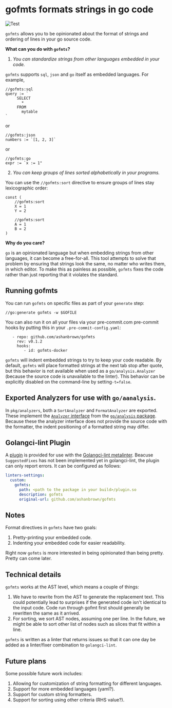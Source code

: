 # gofmts formats strings in go code

![Test](https://github.com/ashanbrown/gofmts/workflows/test/badge.svg)

`gofmts` allows you to be opinionated about the format of strings and ordering of lines in your go source code.

**What can you do with `gofmts`?**

1. *You can standardize strings from other languages embedded in your code.*

`gofmts` supports `sql`, `json` and `go` itself as embedded languages.  For example,

    //gofmts:sql
    query := `
         SELECT
           *
         FROM
           mytable
    `

or

    //gofmts:json
    numbers := `[1, 2, 3]`

or

    //gofmts:go
    expr := `x := 1"


2. *You can keep groups of lines sorted alphabetically in your programs.*

You can use the `//gofmts:sort` directive to ensure groups of lines stay lexicographic order:

    const (
        //gofmts:sort
        X = 1
        Y = 2

        //gofmts:sort
        A = 1
        B = 2
    )

**Why do you care?**

`go` is an opinionated language but when embedding strings from other languages, it can become a free-for-all.  This tool attempts to solve that problem by ensuring that strings look the same, no matter who writes them, in which editor.  To make this as painless as possible, `gofmts` fixes the code rather than just reporting that it violates the standard.

## Running gofmts

You can run `gofmts` on specific files as part of your `generate` step:

    //go:generate gofmts -w $GOFILE

You can also run it on all your files via your pre-commit.com pre-commit hooks by putting this in your `.pre-commit-config.yaml`:

```
   - repo: github.com/ashanbrown/gofmts
     rev: v0.1.2
     hooks:
        - id: gofmts-docker
```

`gofmts` will indent embedded strings to try to keep your code readable.  By default, `gofmts` will place formatted strings at the next tab stop after quote, but this behavior is not available when used as a `go/analysis.Analyzer` (because the source code is unavailable to the linter).  This behavior can be explicitly disabled on the command-line by setting`-t=false`.

## Exported Analyzers for use with `go/aanalysis`.

In `pkg/analyzers`, both a `SortAnalyzer` and `FormatAnalyzer` are exported.  These implement the [`Analyzer` interface](https://pkg.go.dev/golang.org/x/tools/go/analysis#hdr-Analyzer) from the [`go/analysis` package](https://pkg.go.dev/golang.org/x/tools/go/analysis).  Because these the analyzer interface does not provide the source code with the formatter, the indent positioning of a formatted string may differ.

## Golangci-lint Plugin

A [plugin](./golangci-lint/plugin.go) is provided for use with the [Golangci-lint metalinter](https://github.com/golangci/golangci-lint).  Beacuse `SuggestedFixes` has not been implemented yet in golangci-lint, the plugin can only report errors.  It can be configured as follows:

```yaml
linters-settings:
  custom:
    gofmts:
      path: <path to the package in your build>/plugin.so
      description: gofmts
      original-url: github.com/ashanbrown/gofmts
```

## Notes

Format directives in `gofmts` have two goals:

1. Pretty-printing your embedded code.
2. Indenting your embedded code for easier readability.

Right now `gofmts` is more interested in being opinionated than being pretty.  Pretty can come later.

## Technical details

`gofmts` works at the AST level, which means a couple of things:
1. We have to rewrite from the AST to generate the replacement text.  This could potentially lead to surprises if the generated code isn't identical to the input code.  Code run through gofmt first should generally be rewritten the same as it arrived.
2. For sorting, we sort AST nodes, assuming one per line.  In the future, we might be able to sort other list of nodes such as slices that fit within a line.

`gofmts` is written as a linter that returns issues so that it can one day be added as a linter/fixer combination to `golangci-lint`.

## Future plans

Some possible future work includes:

1. Allowing for customization of string formatting for different languages.
2. Support for more embedded languages (yaml?).
3. Support for custom string formatters.
4. Support for sorting using other criteria (RHS value?).
